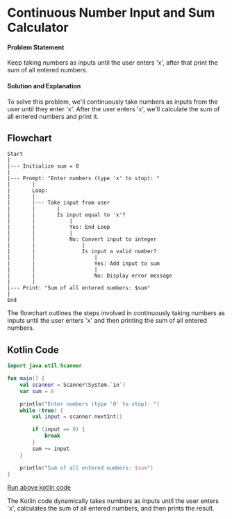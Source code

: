 # Continuous Number Input and Sum Calculator

#### Problem Statement

Keep taking numbers as inputs until the user enters 'x', after that print the sum of all entered numbers.

#### Solution and Explanation

To solve this problem, we'll continuously take numbers as inputs from the user until they enter 'x'. After the user enters 'x', we'll calculate the sum of all entered numbers and print it.

## Flowchart

```
Start
|
|--- Initialize sum = 0
|
|--- Prompt: "Enter numbers (type 'x' to stop): "
|       |
|       Loop:
|       |
|       |--- Take input from user
|       |       |
|       |       Is input equal to 'x'?
|       |           |
|       |           Yes: End Loop
|       |           |
|       |           No: Convert input to integer
|       |               |
|       |               Is input a valid number?
|       |                   |
|       |                   Yes: Add input to sum
|       |                   |
|       |                   No: Display error message
|       |
|--- Print: "Sum of all entered numbers: $sum"
|
End
```

The flowchart outlines the steps involved in continuously taking numbers as inputs until the user enters 'x' and then printing the sum of all entered numbers.

## Kotlin Code

```kotlin
import java.util.Scanner

fun main() {
    val scanner = Scanner(System.`in`)
    var sum = 0

    println("Enter numbers (type '0' to stop): ")
    while (true) {
        val input = scanner.nextInt()

        if (input == 0) {
            break
        }
        sum += input
    }

    println("Sum of all entered numbers: $sum")
}
```

[Run above kotlin code](https://github.com/rahullraghuwanshi/CodeForQuality/blob/main/src/main/java/learner/rahulraghuwanshi/flowcharts_and_pseudocode/questions/code/code_5.kt)

The Kotlin code dynamically takes numbers as inputs until the user enters 'x', calculates the sum of all entered numbers, and then prints the result.
